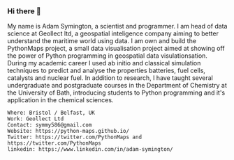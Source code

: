 ### Hi there 👋

My name is Adam Symington, a scientist and programmer. I am head of data science at Geollect ltd, a geospatial inteligence company aiming to better understand the maritime world using data. I am own and build the PythonMaps project, a small data visualisation project aimed at showing off the power of Python programming in geospatial data visulationsation. 
During my academic career I used ab initio and classical simulation techniques to predict and analyse the properties batteries, fuel cells, catalysts and nuclear fuel. In addition to research, I have taught several undergraduate and postgraduate courses in the Department of Chemistry at the University of Bath, introducing students to Python programming and it's application in the chemical sciences.

    Where: Bristol / Belfast, UK
    Work: Geollect Ltd
    Contact: symmy586@gmail.com
    Website: https://python-maps.github.io/
    Twitter: https://twitter.com/PythonMaps and https://twitter.com/PythonMaps
    linkedin: https://www.linkedin.com/in/adam-symington/
